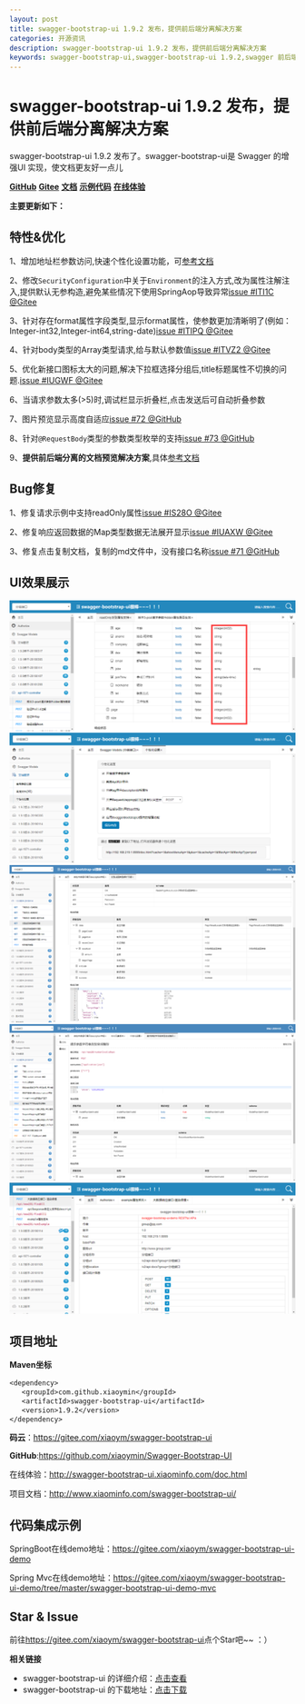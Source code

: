 ```yaml
---
layout: post
title: swagger-bootstrap-ui 1.9.2 发布，提供前后端分离解决方案
categories: 开源资讯
description: swagger-bootstrap-ui 1.9.2 发布，提供前后端分离解决方案
keywords: swagger-bootstrap-ui,swagger-bootstrap-ui 1.9.2,swagger 前后端分离解决方案
---
```

# swagger-bootstrap-ui 1.9.2 发布，提供前后端分离解决方案

swagger-bootstrap-ui 1.9.2 发布了。swagger-bootstrap-ui是 Swagger 的增强UI 实现，使文档更友好一点儿

[**GitHub**](https://github.com/xiaoymin/Swagger-Bootstrap-UI)  [**Gitee**](https://gitee.com/xiaoym/swagger-bootstrap-ui)  [**文档**](http://www.xiaominfo.com/swagger-bootstrap-ui/)  [**示例代码**](https://gitee.com/xiaoym/swagger-bootstrap-ui-demo)  [**在线体验**](http://swagger-bootstrap-ui.xiaominfo.com/doc.html)

**主要更新如下：**

## 特性&优化

1、增加地址栏参数访问,快速个性化设置功能，可[参考文档](http://www.xiaominfo.com/swagger-bootstrap-ui/settingsFastAccess.html)

2、修改`SecurityConfiguration`中关于`Environment`的注入方式,改为属性注解注入,提供默认无参构造,避免某些情况下使用SpringAop导致异常[issue #ITI1C @Gitee](https://gitee.com/xiaoym/swagger-bootstrap-ui/issues/ITI1C)

3、针对存在format属性字段类型,显示format属性，使参数更加清晰明了(例如：Integer-int32,Integer-int64,string-date)[issue #ITIPQ @Gitee](https://gitee.com/xiaoym/swagger-bootstrap-ui/issues/ITIPQ)

4、针对body类型的Array类型请求,给与默认参数值[issue #ITVZ2 @Gitee](https://gitee.com/xiaoym/swagger-bootstrap-ui/issues/ITVZ2)

5、优化新接口图标太大的问题,解决下拉框选择分组后,title标题属性不切换的问题.[issue #IUGWF @Gitee](https://gitee.com/xiaoym/swagger-bootstrap-ui/issues/IUGWF)

6、当请求参数太多(>5)时,调试栏显示折叠栏,点击发送后可自动折叠参数

7、图片预览显示高度自适应[issue #72 @GitHub](https://github.com/xiaoymin/Swagger-Bootstrap-UI/issues/72)

8、针对`@RequestBody`类型的参数类型枚举的支持[issue #73 @GitHub](https://github.com/xiaoymin/Swagger-Bootstrap-UI/issues/73)

9、**提供前后端分离的文档预览解决方案**,具体[参考文档](http://www.xiaominfo.com/swagger-bootstrap-ui/ui-front.html)

## Bug修复

1、修复请求示例中支持readOnly属性[issue #IS28O @Gitee](https://gitee.com/xiaoym/swagger-bootstrap-ui/issues/IS28O)

2、修复响应返回数据的Map类型数据无法展开显示[issue #IUAXW @Gitee](https://gitee.com/xiaoym/swagger-bootstrap-ui/issues/IUAXW)

3、修复点击复制文档，复制的md文件中，没有接口名称[issue #71 @GitHub](https://github.com/xiaoymin/Swagger-Bootstrap-UI/issues/71)


## UI效果展示


![header-json.png](/images/blog/swagger-bootstrap-ui-1.9.2-issue/1.png)
![](/images/blog/swagger-bootstrap-ui-1.9.2-issue/2.png)
![](/images/blog/swagger-bootstrap-ui-1.9.2-issue/3.png)
![](/images/blog/swagger-bootstrap-ui-1.9.2-issue/4.png)
![](/images/blog/swagger-bootstrap-ui-1.9.2-issue/5.png)


## 项目地址

**Maven坐标**

```
<dependency>
   <groupId>com.github.xiaoymin</groupId>
   <artifactId>swagger-bootstrap-ui</artifactId>
   <version>1.9.2</version>
</dependency>
```

**码云**：<https://gitee.com/xiaoym/swagger-bootstrap-ui>

**GitHub**:<https://github.com/xiaoymin/Swagger-Bootstrap-UI>

在线体验：<http://swagger-bootstrap-ui.xiaominfo.com/doc.html>

项目文档：http://www.xiaominfo.com/swagger-bootstrap-ui/

## 代码集成示例

SpringBoot在线demo地址：https://gitee.com/xiaoym/swagger-bootstrap-ui-demo

Spring Mvc在线demo地址：https://gitee.com/xiaoym/swagger-bootstrap-ui-demo/tree/master/swagger-bootstrap-ui-demo-mvc

## Star & Issue

前往<https://gitee.com/xiaoym/swagger-bootstrap-ui>点个Star吧~~ ：）

**相关链接**

- swagger-bootstrap-ui 的详细介绍：[点击查看](https://www.oschina.net/p/swagger-bootstrap-ui)
- swagger-bootstrap-ui 的下载地址：[点击下载](https://git.oschina.net/xiaoym/swagger-bootstrap-ui/releases)